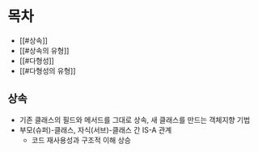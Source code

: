 
# 목차
- [[#상속]]
- [[#상속의 유형]]
- [[#다형성]]
- [[#다형성의 유형]]

## 상속
- 기존 클래스의 필드와 메서드를 그대로 상속, 새 클래스를 만드는 객체지향 기법
- 부모(슈퍼)-클래스, 자식(서브)-클래스 간 IS-A 관계
	- 코드 재사용성과 구조적 이해 상승